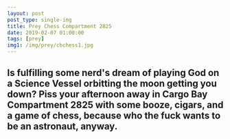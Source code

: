 ```yaml
---
layout: post
post_type: single-img
title: Prey Chess Compartment 2825
date: 2019-02-07 01:00:00
tags: [prey]
img1: /img/prey/cbchess1.jpg
---
```

## Is fulfilling some nerd's dream of playing God on a Science Vessel orbitting the moon getting you down? Piss your afternoon away in Cargo Bay Compartment 2825 with some booze, cigars, and a game of chess, because who the fuck wants to be an astronaut, anyway. 
